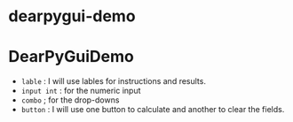 # dearpygui-demo
# DearPyGuiDemo
* `lable` : I will use lables for instructions and results.
* `input int` : for the numeric input
* `combo` ; for the drop-downs
* `button` : I will use one button to calculate and another to clear the fields.